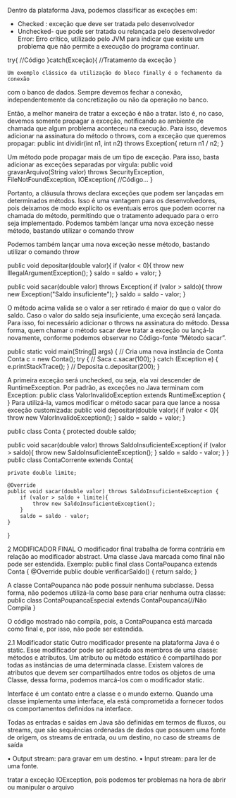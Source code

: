 Dentro da plataforma Java, podemos classificar as exceções em:
- Checked : exceção que deve ser tratada pelo desenvolvedor
- Unchecked- que pode ser tratada ou relançada pelo desenvolvedor
Error: Erro crítico, utilizado pelo JVM para indicar que existe um problema que não permite a execução do programa continuar.


try{
			//Código
		}catch(Exceção){
			//Tratamento da exceção
    }

    Um exemplo clássico da utilização do bloco finally é o fechamento da conexão
com o banco de dados. Sempre devemos fechar a conexão, independentemente da
concretização ou não da operação no banco.


Então, a melhor maneira de tratar a exceção é não a tratar. Isto é, no caso,
devemos somente propagar a exceção, notificando ao ambiente de chamada que
algum problema aconteceu na execução. Para isso, devemos adicionar na assinatura
do método o throws, com a exceção que queremos propagar:
public int dividir(int n1, int n2) throws Exception{
		return n1 / n2;
}

Um método pode propagar mais de um tipo de exceção. Para isso, basta
adicionar as exceções separadas por vírgula:
public void gravarArquivo(String valor) throws
SecurityException, FileNotFoundException, IOException{
//Código...
}

Portanto, a cláusula throws declara exceções que podem ser lançadas em
determinados métodos. Isso é uma vantagem para os desenvolvedores, pois
deixamos de modo explícito os eventuais erros que podem ocorrer na chamada do
método, permitindo que o tratamento adequado para o erro seja implementado.
Podemos também lançar uma nova exceção nesse método, bastando utilizar o
comando throw

Podemos também lançar uma nova exceção nesse método, bastando utilizar o
comando throw

public void depositar(double valor){
if (valor < 0){
throw new IllegalArgumentException();
}
saldo = saldo + valor;
}

public void sacar(double valor) throws Exception{
if (valor > saldo){
throw new Exception("Saldo insuficiente");
}
saldo = saldo - valor;
}

O método acima valida se o valor a ser retirado é maior do que o valor do saldo.
Caso o valor do saldo seja insuficiente, uma exceção será lançada. Para isso, foi
necessário adicionar o throws na assinatura do método. Dessa forma, quem chamar
o método sacar deve tratar a exceção ou lançá-la novamente, conforme podemos
observar no Código-fonte “Método sacar”.

public static void main(String[] args) {
// Cria uma nova instância de Conta
Conta c = new Conta();
try {
// Saca
c.sacar(100);
} catch (Exception e) {
e.printStackTrace();
}
// Deposita
c.depositar(200);
}

A primeira exceção será unchecked, ou seja, ela vai descender de
RuntimeException. Por padrão, as exceções no Java terminam com Exception:
public class ValorInvalidoException extends RuntimeException {
}
Para utilizá-la, vamos modificar o método sacar para que lance a nossa
exceção customizada:
public void depositar(double valor){
if (valor < 0){
throw new ValorInvalidoException();
}
saldo = saldo + valor;
}

public class Conta {
protected double saldo;

public void sacar(double valor) throws SaldoInsuficienteException{
		if (valor > saldo){
			throw new SaldoInsuficienteException();
		}
		saldo = saldo - valor;
}
}
public class ContaCorrente extends Conta{

	private double limite;

	@Override
	public void sacar(double valor) throws SaldoInsuficienteException {
		if (valor > saldo + limite){
			throw new SaldoInsuficienteException();
		}
		saldo = saldo - valor;
	}
}

2 MODIFICADOR FINAL
O modificador final trabalha de forma contrária em relação ao modificador
abstract. Uma classe Java marcada como final não pode ser estendida. Exemplo:
public final class ContaPoupanca extends Conta {
@Override
public double verificarSaldo() {
return saldo;
}

A classe ContaPoupanca não pode possuir nenhuma subclasse. Dessa forma,
não podemos utilizá-la como base para criar nenhuma outra classe:
public class ContaPoupancaEspecial extends
ContaPoupanca{//Não Compila
}

O código mostrado não compila, pois, a ContaPoupanca está marcada como
final e, por isso, não pode ser estendida.

2.1 Modificador static
Outro modificador presente na plataforma Java é o static. Esse modificador
pode ser aplicado aos membros de uma classe: métodos e atributos. Um atributo ou
método estático é compartilhado por todas as instâncias de uma determinada classe.
Existem valores de atributos que devem ser compartilhados entre todos os objetos de
uma Classe, dessa forma, podemos marcá-los com o modificador static.

Interface é um contato entre a classe e o mundo externo. Quando uma classe
implementa uma interface, ela está comprometida a fornecer todos os
comportamentos definidos na interface.

Todas as entradas e saídas em Java são definidas em termos de fluxos, ou
streams, que são sequências ordenadas de dados que possuem uma fonte de origem,
os streams de entrada, ou um destino, no caso de streams de saída

• Output stream: para gravar em um destino.
• Input stream: para ler de uma fonte.

tratar a exceção IOException, pois podemos ter
problemas na hora de abrir ou manipular o arquivo
